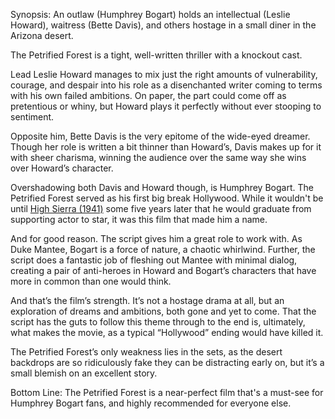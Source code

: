 Synopsis: An outlaw (Humphrey Bogart) holds an intellectual (Leslie Howard), waitress (Bette Davis), and others hostage in a small diner in the Arizona desert.

The Petrified Forest is a tight, well-written thriller with a knockout cast. 

Lead Leslie Howard manages to mix just the right amounts of vulnerability, courage, and despair into his role as a disenchanted writer coming to terms with his own failed ambitions. On paper, the part could come off as pretentious or whiny, but Howard plays it perfectly without ever stooping to sentiment.

Opposite him, Bette Davis is the very epitome of the wide-eyed dreamer.  Though her role is written a bit thinner than Howard’s, Davis makes up for it with sheer charisma, winning the audience over the same way she wins over Howard’s character.

Overshadowing both Davis and Howard though, is Humphrey Bogart.  The Petrified Forest served as his first big break Hollywood.  While it wouldn't be until <a href="/browse/reviews/high-sierra-1941/">High Sierra (1941)</a> some five years later that he would graduate from supporting actor to star, it was this film that made him a name.

And for good reason.  The script gives him a great role to work with.  As Duke Mantee, Bogart is a force of nature, a chaotic whirlwind.  Further, the script does a fantastic job of fleshing out Mantee with minimal dialog, creating a pair of anti-heroes in Howard and Bogart’s characters that have more in common than one would think.

And that’s the film’s strength.  It’s not a hostage drama at all, but an exploration of dreams and ambitions, both gone and yet to come.  That the script has the guts to follow this theme through to the end is, ultimately, what makes the movie, as a typical “Hollywood” ending would have killed it.

The Petrified Forest’s only weakness lies in the sets, as the desert backdrops are so ridiculously fake they can be distracting early on, but it’s a small blemish on an excellent story.

Bottom Line: The Petrified Forest is a near-perfect film that's a must-see for Humphrey Bogart fans, and highly recommended for everyone else.
